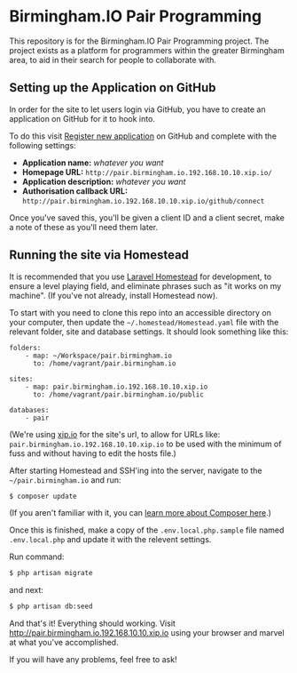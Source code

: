 # Birmingham.IO Pair Programming

This repository is for the Birmingham.IO Pair Programming project. The project exists as a platform for programmers within the greater Birmingham area, to aid in their search for people to collaborate with.

## Setting up the Application on GitHub

In order for the site to let users login via GitHub, you have to create an application on GitHub for it to hook into.

To do this visit [Register new application](https://github.com/settings/applications/new) on GitHub and complete with the following settings:

- **Application name:** *whatever you want*
- **Homepage URL:** `http://pair.birmingham.io.192.168.10.10.xip.io/`
- **Application description:** *whatever you want*
- **Authorisation callback URL:** `http://pair.birmingham.io.192.168.10.10.xip.io/github/connect`

Once you've saved this, you'll be given a client ID and a client secret, make a note of these as you'll need them later.

## Running the site via Homestead

It is recommended that you use [Laravel Homestead](http://laravel.com/docs/4.2/homestead) for development, to ensure a level playing field, and eliminate phrases such as "it works on my machine". (If you've not already, install Homestead now).

To start with you need to clone this repo into an accessible directory on your computer, then update the `~/.homestead/Homestead.yaml` file with the relevant folder, site and database settings. It should look something like this:

```
folders:
    - map: ~/Workspace/pair.birmingham.io
      to: /home/vagrant/pair.birmingham.io

sites:
    - map: pair.birmingham.io.192.168.10.10.xip.io
      to: /home/vagrant/pair.birmingham.io/public

databases:
    - pair
```

(We're using [xip.io](http://xip.io/) for the site's url, to allow for URLs like: `pair.birmingham.io.192.168.10.10.xip.io` to be used with the minimum of fuss and without having to edit the hosts file.)

After starting Homestead and SSH'ing into the server, navigate to the `~/pair.birmingham.io` and run:
```bash
$ composer update
```
(If you aren't familiar with it, you can [learn more about Composer here](https://getcomposer.org/doc/00-intro.md).)

Once this is finished, make a copy of the `.env.local.php.sample` file named `.env.local.php` and update it with the relevent settings.

Run command:
```bash
$ php artisan migrate
```
and next:
```bash
$ php artisan db:seed
```

And that's it! Everything should working. Visit http://pair.birmingham.io.192.168.10.10.xip.io using your browser and marvel at what you've accomplished.

If you will have any problems, feel free to ask!
